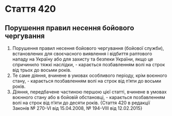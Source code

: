 Cтаття 420
====
Порушення правил несення бойового чергування
----
1. Порушення правил несення бойового чергування (бойової служби), встановлених для своєчасного виявлення і відбиття раптового нападу на Україну або для захисту та безпеки України, якщо це спричинило тяжкі наслідки, -
карається позбавленням волі на строк від трьох до восьми років.
2. Те саме діяння, вчинене в умовах особливого періоду, крім воєнного стану, -
карається позбавленням волі на строк від п’яти до восьми років.
3. Діяння, передбачене частиною першою цієї статті, вчинене в умовах воєнного стану або в бойовій обстановці, -
карається позбавленням волі на строк від п’яти до десяти років.
{Стаття 420 в редакції Законів № 270-VI від 15.04.2008, № 194-VIII від 12.02.2015}

